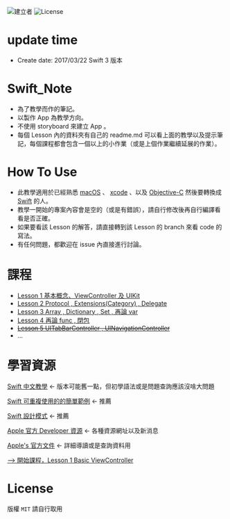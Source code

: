 ![建立者](https://img.shields.io/badge/建立者-Coody-orange.svg)
![License](https://img.shields.io/dub/l/vibe-d.svg)

# update time
* Create date: 2017/03/22 Swift 3 版本

# Swift_Note
* 為了教學而作的筆記。
* 以製作 App 為教學方向。
* 不使用 storyboard 來建立 App 。
* 每個 Lesson 內的資料夾有自己的 readme.md 可以看上面的教學以及提示筆記，每個課程都會包含一個以上的小作業（或是上個作業繼續延展的作業）。
# How To Use 
* 此教學適用於已經熟悉 [macOS]() 、 [xcode]() 、以及 [Objective-C]() 然後要轉換成 [Swift]() 的人。
* 教學一開始的專案內容會是空的（或是有錯誤），請自行修改後再自行編譯看看是否正確。
* 如果要看該 Lesson 的解答，請直接轉到該 Lesson 的 branch 來看 code 的寫法。
* 有任何問題，都歡迎在 issue 內直接進行討論。
# 課程
* [Lesson 1 基本概念、ViewController 及 UIKit ](https://github.com/Coody/Swift_Note/tree/master/Swift_Practice/lesson1_basicViewController)
* [Lesson 2 Protocol , Extensions(Category) , Delegate ](https://github.com/Coody/Swift_Note/tree/master/Swift_Practice/lesson2_delegateAndExtension)
* [Lesson 3 Array , Dictionary , Set , 再論 var ](https://github.com/Coody/Swift_Note/tree/master/Swift_Practice/lesson3_MoreAboutBasicAndData)
* [Lesson 4 再論 func , 閉包 ](https://github.com/Coody/Swift_Note/tree/master/Swift_Practice/lesson4_DeepFuncAndClosure)
* <del>[Lesson 5 UITabBarController , UINavigationController]()
* ...

# 學習資源
[Swift 中文教學](https://tommy60703.gitbooks.io/swift-language-traditional-chinese/content/chapter1/chapter1.html) <- 版本可能舊一點，但初學語法或是問題查詢應該沒啥大問題

[Swift 可重複使用的的簡單範例](https://github.com/SwiftCarlos/Swift) <- 推薦

[Swift 設計模式](http://stackoverflow.com/documentation/swift/4941/design-patterns-creational#t=201703082128483852321) <- 推薦

[Apple 官方 Developer 資源](https://developer.apple.com/swift/resources/) <- 各種資源網址以及新消息

[Apple's 官方文件](https://developer.apple.com/library/prerelease/content/documentation/Swift/Conceptual/Swift_Programming_Language/TheBasics.html#//apple_ref/doc/uid/TP40014097-CH5-ID309) <- 詳細導讀或是查詢資料用


[--> 開始課程，Lesson 1 Basic ViewController](https://github.com/Coody/Swift_Note/tree/master/Swift_Practice/lesson1_basicViewController)

# License
版權 ```MIT``` 請自行取用
